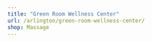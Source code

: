 ```yaml
---
title: "Green Room Wellness Center"
url: /arlington/green-room-wellness-center/
shop: Massage
---
```

